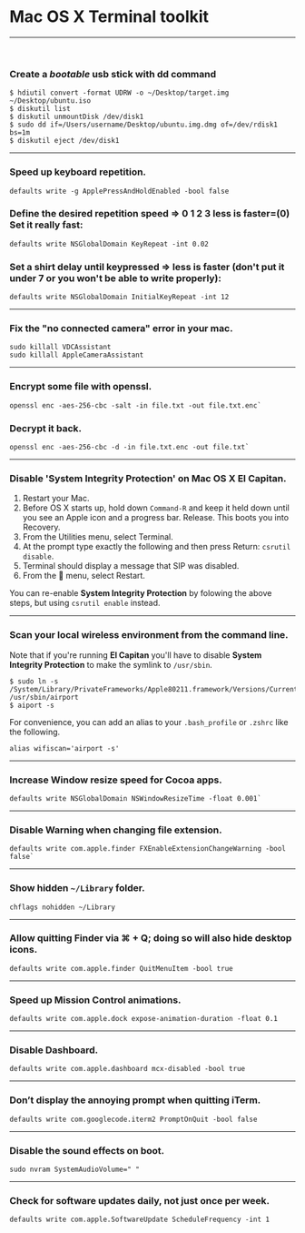 # Mac OS X Terminal toolkit
---
<br>

### Create a _bootable_ usb stick with dd command

```shell
$ hdiutil convert -format UDRW -o ~/Desktop/target.img ~/Desktop/ubuntu.iso
$ diskutil list
$ diskutil unmountDisk /dev/disk1
$ sudo dd if=/Users/username/Desktop/ubuntu.img.dmg of=/dev/rdisk1 bs=1m
$ diskutil eject /dev/disk1
```

---
### Speed up keyboard repetition.

```shell
defaults write -g ApplePressAndHoldEnabled -bool false
```

### Define the desired repetition speed => 0 1 2 3 less is faster=(0) Set it really fast:
`defaults write NSGlobalDomain KeyRepeat -int 0.02`

### Set a shirt delay until keypressed => less is faster (don't put it under 7 or you won't be able to write properly):		
`defaults write NSGlobalDomain InitialKeyRepeat -int 12`

---
### Fix the "no connected camera" error in your mac.

```shell
sudo killall VDCAssistant		
sudo killall AppleCameraAssistant
```		

---
### Encrypt some file with openssl.

```shell
openssl enc -aes-256-cbc -salt -in file.txt -out file.txt.enc`
```
### Decrypt it back.

```shell
openssl enc -aes-256-cbc -d -in file.txt.enc -out file.txt`
```

---		
### Disable 'System Integrity Protection' on Mac OS X **El Capitan**.

1. Restart your Mac.
2. Before OS X starts up, hold down `Command-R` and keep it held down until you see an Apple icon and a progress bar. Release. This boots you into Recovery.
3. From the Utilities menu, select Terminal.
4. At the prompt type exactly the following and then press Return: `csrutil disable`.
5. Terminal should display a message that SIP was disabled.
6. From the  menu, select Restart.

You can re-enable **System Integrity Protection** by folowing the above steps, but using `csrutil enable` instead.		


---
### Scan your local wireless environment from the command line.

Note that if you're running **El Capitan** you'll have to disable **System Integrity Protection** to make the symlink to `/usr/sbin`.

```shell
$ sudo ln -s /System/Library/PrivateFrameworks/Apple80211.framework/Versions/Current/Resources/airport /usr/sbin/airport
$ aiport -s
```
For convenience, you can add an alias to your `.bash_profile` or `.zshrc` like the following.

```shell
alias wifiscan='airport -s'
```

---
### Increase Window resize speed for Cocoa apps.
```shell
defaults write NSGlobalDomain NSWindowResizeTime -float 0.001` 	
```

---
### Disable Warning when changing file extension.
```shell
defaults write com.apple.finder FXEnableExtensionChangeWarning -bool false`
```

---
### Show hidden `~/Library` folder.
```shell
chflags nohidden ~/Library
```

---
### Allow quitting Finder via ⌘ + Q; doing so will also hide desktop icons.
```shell
defaults write com.apple.finder QuitMenuItem -bool true
```

---
### Speed up Mission Control animations.
```shell
defaults write com.apple.dock expose-animation-duration -float 0.1
```

---
### Disable Dashboard.
```shell
defaults write com.apple.dashboard mcx-disabled -bool true
```
---
### Don’t display the annoying prompt when quitting iTerm.

```shell
defaults write com.googlecode.iterm2 PromptOnQuit -bool false
```

---
### Disable the sound effects on boot.
```shell
sudo nvram SystemAudioVolume=" "
```

---
### Check for software updates daily, not just once per week.
```shell
defaults write com.apple.SoftwareUpdate ScheduleFrequency -int 1
```
